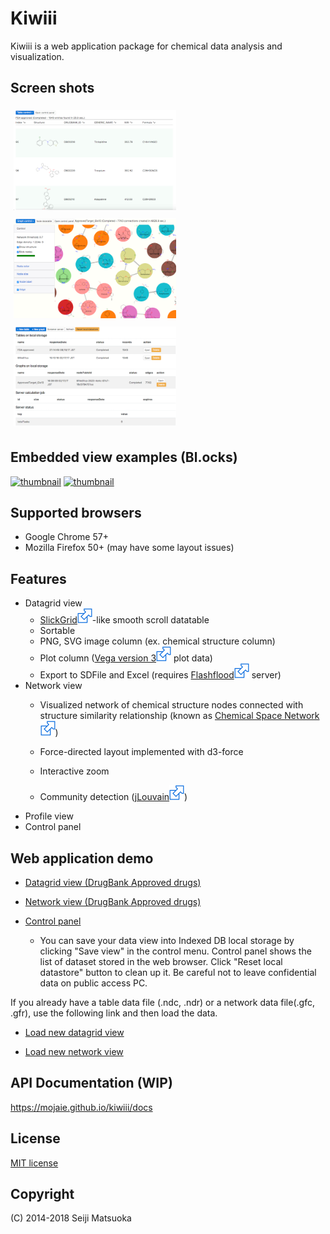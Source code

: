 
Kiwiii
================

Kiwiii is a web application package for chemical data analysis and visualization.


Screen shots
--------------

[<img src="img/table-view.png" width="260" height="160" alt="Table view" style="margin: 5px"/>](img/table-view.png)
[<img src="img/network-view.png" width="260" height="160" alt="Network view" style="margin: 5px"/>](img/network-view.png)
[<img src="img/control-panel.png" width="260" height="160" alt="Control panel" style="margin: 5px"/>](img/control-panel.png)



Embedded view examples (Bl.ocks)
---------------------------------

[![thumbnail](https://gist.githubusercontent.com/mojaie/dee158bd95a6e3f9e871c7cf112a335c/raw/c25ee931fead003248f7770f69b51fa28424063f/thumbnail.png)](https://bl.ocks.org/mojaie/dee158bd95a6e3f9e871c7cf112a335c)
[![thumbnail](https://gist.githubusercontent.com/mojaie/fe6db9906cd3c4ccc38463f177e4a6a7/raw/91517ccdc20a925ee2a1e1bce1116636ea2a627d/thumbnail.png)](https://bl.ocks.org/mojaie/fe6db9906cd3c4ccc38463f177e4a6a7)


Supported browsers
--------------------

- Google Chrome 57+
- Mozilla Firefox 50+ (may have some layout issues)


Features
--------------


- Datagrid view
  - [SlickGrid](https://github.com/mleibman/SlickGrid)![ext](./img/external_link.svg)-like smooth scroll datatable
  - Sortable
  - PNG, SVG image column (ex. chemical structure column)
  - Plot column ([Vega version 3](https://vega.github.io/vega/)![ext](./img/external_link.svg) plot data)
  - Export to SDFile and Excel (requires [Flashflood](https://github.com/mojaie/flashflood)![ext](./img/external_link.svg) server)
- Network view
  - Visualized network of chemical structure nodes connected with structure similarity relationship (known as [Chemical Space Network](https://doi.org/10.1007/s10822-014-9760-0)![ext](./img/external_link.svg))

  - Force-directed layout implemented with d3-force
  - Interactive zoom
  - Community detection ([jLouvain](https://github.com/upphiminn/jLouvain)![ext](./img/external_link.svg))
- Profile view
- Control panel


Web application demo
---------------------


- [Datagrid view (DrugBank Approved drugs)](https://mojaie.github.io/kiwiii/datagrid.html?location=resources/DrugBank5.0.5_FDA_Approved.ndc)


- [Network view (DrugBank Approved drugs)](https://mojaie.github.io/kiwiii/network.html?location=resources/DrugBank5.0.5_FDA_Approved_GLS08.gfc)


- [Control panel](https://mojaie.github.io/kiwiii/control.html)
  - You can save your data view into Indexed DB local storage by clicking "Save view" in the control menu. Control panel shows the list of dataset stored in the web browser. Click "Reset local datastore" button to clean up it. Be careful not to leave confidential data on public access PC.


If you already have a table data file (.ndc, .ndr) or a network data file(.gfc, .gfr), use the following link and then load the data.

- [Load new datagrid view](https://mojaie.github.io/kiwiii/datagrid.html)

- [Load new network view](https://mojaie.github.io/kiwiii/network.html)



API Documentation (WIP)
------------------------

https://mojaie.github.io/kiwiii/docs




License
--------------

[MIT license](http://opensource.org/licenses/MIT)



Copyright
--------------

(C) 2014-2018 Seiji Matsuoka
